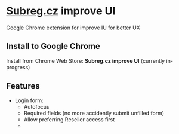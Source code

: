 # [Subreg.cz](https://www.subreg.cz/) improve UI
Google Chrome extension for improve IU for better UX

## Install to Google Chrome
Install from Chrome Web Store: **Subreg.cz improve UI** (currently in-progress)

## Features
- Login form:
  - Autofocus
  - Required fields (no more accidently submit unfilled form)
  - Allow preferring Reseller access first
  - 